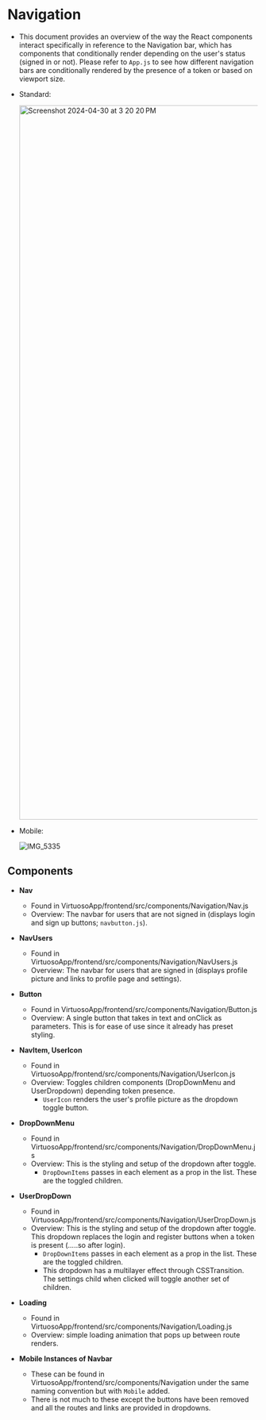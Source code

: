 # Navigation

* This document provides an overview of the way the React components interact specifically in reference to the Navigation bar, which has components
that conditionally render depending on the user's status (signed in or not). Please refer to `App.js` to see how different navigation bars are conditionally rendered by the presence of a token or based on viewport size.

* Standard:

  <img width="1440" alt="Screenshot 2024-04-30 at 3 20 20 PM" src="https://github.com/amoahy15/GenTech/assets/75340434/2f2e8e99-d5f5-46c7-9015-137024b140c3">

* Mobile: <br>
  
  ![IMG_5335](https://github.com/amoahy15/GenTech/assets/75340434/473bf507-b8af-4216-b361-d8319ce7de3a)

## Components

- **Nav**
  * Found in VirtuosoApp/frontend/src/components/Navigation/Nav.js
  * Overview: The navbar for users that are not signed in (displays login and sign up buttons; `navbutton.js`). 
    
- **NavUsers**
  * Found in VirtuosoApp/frontend/src/components/Navigation/NavUsers.js
  * Overview: The navbar for users that are signed in (displays profile picture and links to profile page and settings).

- **Button**
  * Found in VirtuosoApp/frontend/src/components/Navigation/Button.js
  * Overview: A single button that takes in text and onClick as parameters. This is for ease of use since it already has preset styling.

- **NavItem, UserIcon**
  * Found in VirtuosoApp/frontend/src/components/Navigation/UserIcon.js
  * Overview: Toggles children components (DropDownMenu and UserDropdown) depending token presence.
    * `UserIcon` renders the user's profile picture as the dropdown toggle button.

- **DropDownMenu**
  * Found in VirtuosoApp/frontend/src/components/Navigation/DropDownMenu.js
  * Overview: This is the styling and setup of the dropdown after toggle.
    * `DropDownItems` passes in each element as a prop in the list. These are the toggled children.

- **UserDropDown**
  * Found in VirtuosoApp/frontend/src/components/Navigation/UserDropDown.js
  * Overview: This is the styling and setup of the dropdown after toggle. This dropdown replaces the login and register buttons when a token is present (.....so after login).
    * `DropDownItems` passes in each element as a prop in the list. These are the toggled children.
    * This dropdown has a multilayer effect through CSSTransition. The settings child when clicked will toggle another set of children.
   
- **Loading**
  * Found in VirtuosoApp/frontend/src/components/Navigation/Loading.js
  * Overview: simple loading animation that pops up between route renders.

- **Mobile Instances of Navbar**
  * These can be found in VirtuosoApp/frontend/src/components/Navigation under the same naming convention but with `Mobile` added.
  * There is not much to these except the buttons have been removed and all the routes and links are provided in dropdowns.
  

